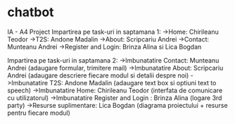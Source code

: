 # chatbot
IA - A4 Project 
Impartirea pe task-uri in saptamana 1:
->Home: Chirileanu Teodor
->T2S: Andone Madalin
->About: Scripcariu Andrei
->Contact: Munteanu Andrei
->Register and Login: Brinza Alina si Lica Bogdan

Impartirea pe task-uri in saptamana 2:
->Imbunatatire Contact: Munteanu Andrei (adaugare formular, trimitere mail)
->Imbunatatire About: Scripcariu Andrei (adaugare descriere fiecare modul si detalii despre noi)
->Imbunatatire T2S: Andone Madalin (adaugare text box si optiuni text to speech)
->Imbunatatire Home: Chirileanu Teodor (interfata de comunicare cu utilizatorul)
->Imbunatatire Register and Login : Brinza Alina (logare 3rd party)
->Resurse suplimentare: Lica Bogdan (diagrama proiectului + resurse pentru fiecare modul)
